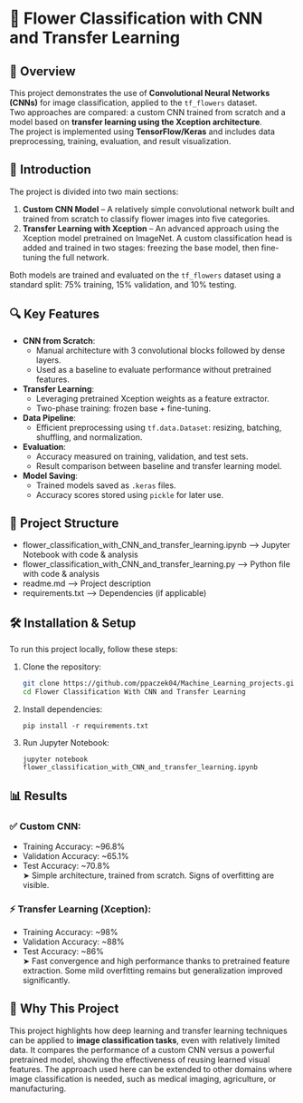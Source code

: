 # 🌼 Flower Classification with CNN and Transfer Learning

## 📌 Overview  
This project demonstrates the use of **Convolutional Neural Networks (CNNs)** for image classification, applied to the `tf_flowers` dataset.  
Two approaches are compared: a custom CNN trained from scratch and a model based on **transfer learning using the Xception architecture**.  
The project is implemented using **TensorFlow/Keras** and includes data preprocessing, training, evaluation, and result visualization.

## 🧭 Introduction  
The project is divided into two main sections:

1. **Custom CNN Model** – A relatively simple convolutional network built and trained from scratch to classify flower images into five categories.
2. **Transfer Learning with Xception** – An advanced approach using the Xception model pretrained on ImageNet. A custom classification head is added and trained in two stages: freezing the base model, then fine-tuning the full network.

Both models are trained and evaluated on the `tf_flowers` dataset using a standard split: 75% training, 15% validation, and 10% testing.

## 🔍 Key Features  
- **CNN from Scratch**:
  - Manual architecture with 3 convolutional blocks followed by dense layers.
  - Used as a baseline to evaluate performance without pretrained features.
- **Transfer Learning**:
  - Leveraging pretrained Xception weights as a feature extractor.
  - Two-phase training: frozen base + fine-tuning.
- **Data Pipeline**:
  - Efficient preprocessing using `tf.data.Dataset`: resizing, batching, shuffling, and normalization.
- **Evaluation**:
  - Accuracy measured on training, validation, and test sets.
  - Result comparison between baseline and transfer learning model.
- **Model Saving**:
  - Trained models saved as `.keras` files.
  - Accuracy scores stored using `pickle` for later use.

## 📂 **Project Structure**
- flower_classification_with_CNN_and_transfer_learning.ipynb  -->  Jupyter Notebook with code & analysis 
- flower_classification_with_CNN_and_transfer_learning.py   -->  Python file with code & analysis   
- readme.md                            -->  Project description  
- requirements.txt                     -->  Dependencies (if applicable)


## 🛠️ **Installation & Setup**
To run this project locally, follow these steps:

1. Clone the repository:
    ```bash
   git clone https://github.com/ppaczek04/Machine_Learning_projects.git
   cd Flower Classification With CNN and Transfer Learning
    ```

2. Install dependencies:
    ```
    pip install -r requirements.txt
    ```

3. Run Jupyter Notebook:
    ```
    jupyter notebook flower_classification_with_CNN_and_transfer_learning.ipynb
    ```

## 📊 Results  

### ✅ Custom CNN:
- Training Accuracy: ~96.8%  
- Validation Accuracy: ~65.1%  
- Test Accuracy: ~70.8%  
➤ Simple architecture, trained from scratch. Signs of overfitting are visible.

### ⚡ Transfer Learning (Xception):
- Training Accuracy: ~98%  
- Validation Accuracy: ~88%  
- Test Accuracy: ~86%  
➤ Fast convergence and high performance thanks to pretrained feature extraction. Some mild overfitting remains but generalization improved significantly.

## 📒 Why This Project  
This project highlights how deep learning and transfer learning techniques can be applied to **image classification tasks**, even with relatively limited data.
It compares the performance of a custom CNN versus a powerful pretrained model, showing the effectiveness of reusing learned visual features.
The approach used here can be extended to other domains where image classification is needed, such as medical imaging, agriculture, or manufacturing.
